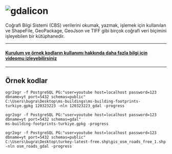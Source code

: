 # ![gdalicon](https://github.com/bugrazen/gdal/assets/95212909/17cc19ab-ba12-4596-a9c0-abb72cfbea63)

Coğrafi Bilgi Sistemi (CBS) verilerini okumak, yazmak, işlemek için kullanılan ve ShapeFile, GeoPackage, GeoJson ve TIFF gibi birçok coğrafi veri biçimini işleyebilen bir kütüphanedir.


-----


#### [Kurulum ve örnek kodların kullanımı hakkında daha fazla bilgi için videomu izleyebilirsiniz](https://www.youtube.com/watch?v=UzQbdMha7_E)

-----

## Örnek kodlar

```
ogr2ogr -f PostgreSQL PG:"user=youtube host=localhost password=123 dbname=yt port=5432 schemas=public"
C:\Users\bugra\Desktop\ms-buildings\ms-building-footprints-turkiye.gpkg 120323223 -nln 120323223_gdal -progress
```
```
ogr2ogr -f PostgreSQL PG:"user=youtube host=localhost password=123 dbname=yt port=5432 schemas=gdal"
ms-building-footprints-turkiye.gpkg -progress
```
```
ogr2ogr -f PostgreSQL PG:"user=youtube host=localhost password=123 dbname=yt port=5432 schemas=public"
C:\Users\bugra\Desktop\turkey-latest-free.shp\gis_osm_roads_free_1.shp -nln osm_roads_gdal -progress
```
